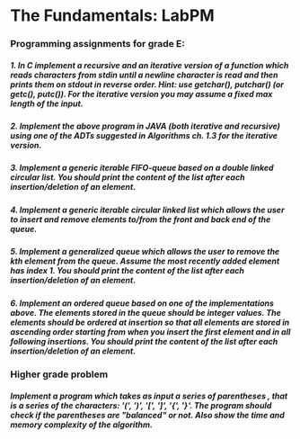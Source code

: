 # The Fundamentals: LabPM
### Programming assignments for grade E:

##### 1. In C implement a recursive and an iterative version of a function which reads characters from stdin until a newline character is read and then prints them on stdout in reverse order. Hint: use getchar(), putchar() (or getc(), putc()). For the iterative version you may assume a fixed max length of the input.

##### 2. Implement the above program in JAVA (both iterative and recursive) using one of the ADTs suggested in Algorithms ch. 1.3 for the iterative version.

##### 3. Implement a generic iterable FIFO-queue based on a double linked circular list. You should print the content of the list after each insertion/deletion of an element.

##### 4. Implement a generic iterable circular linked list which allows the user to insert and remove elements to/from the front and back end of the queue.

##### 5. Implement a generalized queue which allows the user to remove the kth element from the queue. Assume the most recently added element has index 1. You should print the content of the list after each insertion/deletion of an element.

##### 6. Implement an ordered queue based on one of the implementations above. The elements stored in the queue should be integer values. The elements should be ordered at insertion so that all elements are stored in ascending order starting from when you insert the first element and in all following insertions. You should print the content of the list after each insertion/deletion of an element.

### Higher grade problem

##### Implement a program which takes as input a series of parentheses , that is a series of the characters: '(', ')', '[', ']', '{', '}'. The program should check if the parentheses are "balanced" or not. Also show the time and memory complexity of the algorithm.
